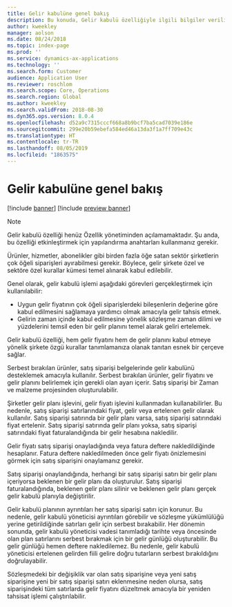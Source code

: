 ```yaml
---
title: Gelir kabulüne genel bakış
description: Bu konuda, Gelir kabulü özelliğiyle ilgili bilgiler verilir. Bu özellik, birden fazla öğe içeren siparişler için hem gelir fiyatını hem de gelir planını kabul etmeye yönelik şirkete özgü kurallar tanımlamanıza olanak tanıtan esnek bir çerçeve sağlar.
author: kweekley
manager: aolson
ms.date: 08/24/2018
ms.topic: index-page
ms.prod: ''
ms.service: dynamics-ax-applications
ms.technology: ''
ms.search.form: Customer
audience: Application User
ms.reviewer: roschlom
ms.search.scope: Core, Operations
ms.search.region: Global
ms.author: kweekley
ms.search.validFrom: 2018-08-30
ms.dyn365.ops.version: 8.0.4
ms.openlocfilehash: d52a9c7315cccf668a8b9bcf7ba5cad7039e186e
ms.sourcegitcommit: 299e20b59ebefa584ed46a13da3f1a7ff709e43c
ms.translationtype: HT
ms.contentlocale: tr-TR
ms.lasthandoff: 08/05/2019
ms.locfileid: "1863575"
---
```

# <a name="revenue-recognition-overview"></a>Gelir kabulüne genel bakış

[!include [banner](../includes/banner.md)]
[!include [preview banner](../includes/preview-banner.md)]

> [!NOTE]
> Gelir kabulü özelliği henüz Özellik yönetiminden açılamamaktadır. Şu anda, bu özelliği etkinleştirmek için yapılandırma anahtarları kullanmanız gerekir.

Ürünler, hizmetler, abonelikler gibi birden fazla öğe satan sektör şirketlerin çok öğeli siparişleri ayırabilmesi gerekir. Böylece, gelir şirkete özel ve sektöre özel kurallar kümesi temel alınarak kabul edilebilir.

Genel olarak, gelir kabulü işlemi aşağıdaki görevleri gerçekleştirmek için kullanılabilir:

* Uygun gelir fiyatının çok öğeli siparişlerdeki bileşenlerin değerine göre kabul edilmesini sağlamaya yardımcı olmak amacıyla gelir tahsis etmek.
* Gelirin zaman içinde kabul edilmesine yönelik sözleşme zaman dilimi ve yüzdelerini temsil eden bir gelir planını temel alarak geliri ertelemek.

Gelir kabulü özelliği, hem gelir fiyatını hem de gelir planını kabul etmeye yönelik şirkete özgü kurallar tanımlamanıza olanak tanıtan esnek bir çerçeve sağlar.

Serbest bırakılan ürünler, satış siparişi belgelerinde gelir kabulünü desteklemek amacıyla kullanılır. Serbest bırakılan ürünler, gelir fiyatını ve gelir planını belirlemek için gerekli olan ayarı içerir. Satış siparişi bir Zaman ve malzeme projesinden oluşturulabilir.

Şirketler gelir planı işlevini, gelir fiyatı işlevini kullanmadan kullanabilirler. Bu nedenle, satış siparişi satırlarındaki fiyat, gelir veya ertelenen gelir olarak kullanılır. Satış siparişi satırında bir gelir planı varsa, satış siparişi satırındaki fiyat ertelenir. Satış siparişi satırında gelir planı yoksa, satış siparişi satırındaki fiyat faturalandığında bir gelir hesabına nakledilir.

Gelir fiyatı satış siparişi onayladığında veya fatura deftere nakledildiğinde hesaplanır. Fatura deftere nakledilmeden önce gelir fiyatı önizlemesini görmek için satış siparişini onaylamanız gerekir.

Satış siparişi onaylandığında, herhangi bir satış siparişi satırı bir gelir planı içeriyorsa beklenen bir gelir planı da oluşturulur. Satış siparişi faturalandığında, beklenen gelir planı silinir ve beklenen gelir planı gerçek gelir kabulü planıyla değiştirilir.

Gelir kabulü planının ayrıntıları her satış siparişi satırı için korunur. Bu nedenle, gelir kabulü yöneticisi ayrıntıları görebilir ve sözleşme yükümlülüğü yerine getirildiğinde satırları gelir için serbest bırakabilir. Her dönemin sonunda, gelir kabulü yöneticisi vadesi tanımladığı tarihte veya öncesinde olan plan satırlarını serbest bırakmak için bir gelir günlüğü oluşturabilir. Bu gelir günlüğü hemen deftere nakledilemez. Bu nedenle, gelir kabulü yöneticisi ertelenen gelirden fiili gelire doğru tutarların serbest bırakıldığını doğrulayabilir.

Sözleşmedeki bir değişiklik var olan satış siparişine veya yeni satış siparişine yeni bir satış siparişi satırı eklenmesine neden olursa, satış siparişindeki tüm satırlarda gelir fiyatını düzeltmek amacıyla bir yeniden tahsisat işlemi çalıştırılabilir.
